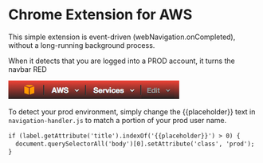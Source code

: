 # Chrome Extension for AWS

This simple extension is event-driven (webNavigation.onCompleted), without a long-running background process.

When it detects that you are logged into a PROD account, it turns the navbar RED

![Navbar](https://github.com/eenewbsauce/Chrome-Extension-AWS-PROD/blob/master/navbar.png)

To detect your prod environment, simply change the {{placeholder}} text in `navigation-handler.js` to match a portion of your prod user name.

```
if (label.getAttribute('title').indexOf('{{placeholder}}') > 0) {
  document.querySelectorAll('body')[0].setAttribute('class', 'prod');
}
```

